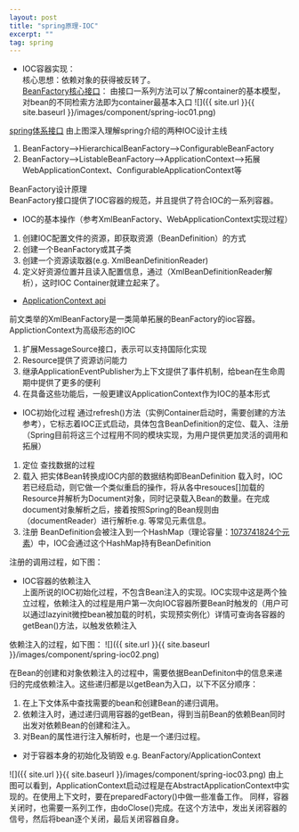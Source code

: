 ```yaml
---
layout: post
title: "spring原理-IOC"
excerpt: ""
tag: spring
---
```

- IOC容器实现：  
核心思想：依赖对象的获得被反转了。  
[BeanFactory核心接口](http://docs.spring.io/spring/docs/current/javadoc-api/)：
由接口一系列方法可以了解container的基本模型，对bean的不同检索方法即为container最基本入口
![]({{ site.url }}{{ site.baseurl }}/images/component/spring-ioc01.png)

[spring体系接口](https://www.cnblogs.com/zrtqsk/p/4028453.html)
由上图深入理解spring介绍的两种IOC设计主线

1. BeanFactory-->HierarchicalBeanFactory-->ConfigurableBeanFactory
2. BeanFactory-->ListableBeanFactory-->ApplicationContext-->拓展WebApplicationContext、ConfigurableApplicationContext等

BeanFactory设计原理   
BeanFactory接口提供了IOC容器的规范，并且提供了符合IOC的一系列容器。

- IOC的基本操作（参考XmlBeanFactory、WebApplicationContext实现过程）
1. 创建IOC配置文件的资源，即获取资源（BeanDefinition）的方式
2. 创建一个BeanFactory或其子类
3. 创建一个资源读取器(e.g. XmlBeanDefinitionReader)
4. 定义好资源位置并且读入配置信息，通过（XmlBeanDefinitionReader解析），这时IOC Container就建立起来了。
- [ApplicationContext api](http://docs.spring.io/spring/docs/current/javadoc-api/)

前文类举的XmlBeanFactory是一类简单拓展的BeanFactory的ioc容器。
ApplictionContext为高级形态的IOC  
1. 扩展MessageSource接口，表示可以支持国际化实现
2. Resource提供了资源访问能力
3. 继承ApplicationEventPublisher为上下文提供了事件机制，给bean在生命周期中提供了更多的便利
4. 在具备这些功能后，一般更建议ApplicationContext作为IOC的基本形式    

- IOC初始化过程
通过refresh()方法（实例Container启动时，需要创建的方法参考），它标志着IOC正式启动，具体包含BeanDefinition的定位、载入、注册（Spring目前将这三个过程用不同的模块实现，为用户提供更加灵活的调用和拓展）
1. 定位 查找数据的过程
2. 载入 把实体Bean转换成IOC内部的数据结构即BeanDefinition
载入时，IOC若已经启动，则它做一个类似重启的操作，将从各中resouces[]加载的Resource并解析为Document对象，同时记录载入Bean的数量。在完成document对象解析之后，接着按照Spring的Bean规则由（documentReader）进行解析e.g. <bean></bean>等常见元素信息。
3. 注册 BeanDefinition会被注入到一个HashMap（理论容量：[1073741824个元素](https://stackoverflow.com/questions/7554106/hashmap-absolute-capacity)）中，IOC会通过这个HashMap持有BeanDefinition

注册的调用过程，如下图：

- IOC容器的依赖注入  
上面所说的IOC初始化过程，不包含Bean注入的实现。IOC实现中这是两个独立过程，依赖注入的过程是用户第一次向IOC容器所要Bean时触发的（用户可以通过lazyinit微控bean被加载的时机，实现预实例化）详情可查询各容器的 getBean()方法，以触发依赖注入

依赖注入的过程，如下图：
![]({{ site.url }}{{ site.baseurl }}/images/component/spring-ioc02.png)

在Bean的创建和对象依赖注入的过程中，需要依据BeanDefiniton中的信息来递归的完成依赖注入。这些递归都是以getBean为入口，以下不区分顺序：  
1. 在上下文体系中查找需要的bean和创建Bean的递归调用。
2. 依赖注入时，通过递归调用容器的getBean，得到当前Bean的依赖Bean同时出发对依赖Bean的创建和注入。
3. 对Bean的属性进行注入解析时，也是一个递归过程。
- 对于容器本身的初始化及销毁
e.g. BeanFactory/ApplicationContext  


![]({{ site.url }}{{ site.baseurl }}/images/component/spring-ioc03.png)
由上图可以看到，ApplicationContext启动过程是在AbstractApplicationContext中实现的。在使用上下文时，要在preparedFactory()中做一些准备工作。
同样，容器关闭时，也需要一系列工作，由doClose()完成。在这个方法中，发出关闭容器的信号，然后将bean逐个关闭，最后关闭容器自身。
